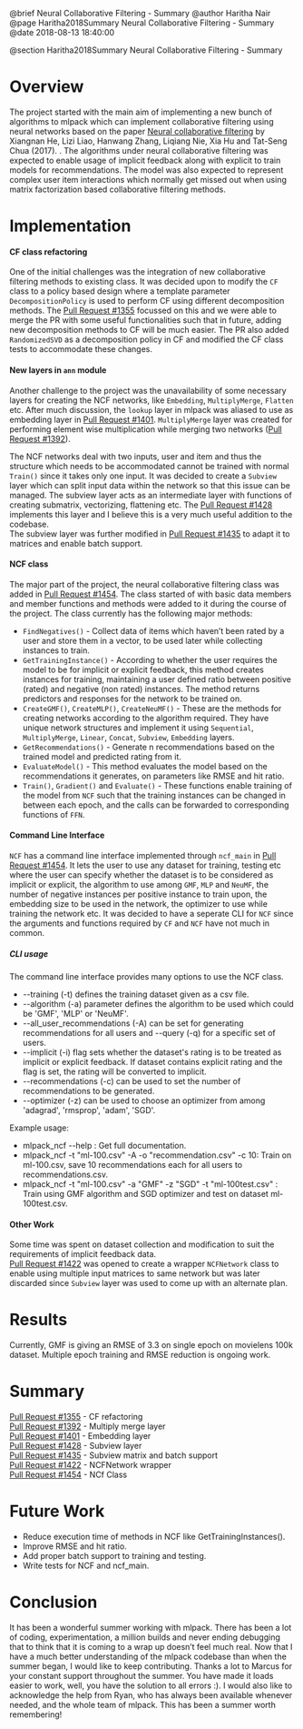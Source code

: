 @brief Neural Collaborative Filtering - Summary
@author Haritha Nair
@page Haritha2018Summary Neural Collaborative Filtering - Summary
@date 2018-08-13 18:40:00

@section Haritha2018Summary Neural Collaborative Filtering - Summary

# Overview

The project started with the main aim of implementing a new bunch of algorithms to mlpack which can implement collaborative filtering using neural networks based on the paper [Neural collaborative filtering][ncf-paper] by Xiangnan He, Lizi Liao, Hanwang Zhang, Liqiang Nie, Xia Hu and Tat-Seng Chua (2017). . The algorithms under neural collaborative filtering was expected to enable usage of implicit feedback along with explicit to train models for recommendations. The model was also expected to represent complex user item interactions which normally get missed out when using matrix factorization based collaborative filtering methods.

# Implementation

#### CF class refactoring

One of the initial challenges was the integration of new collaborative filtering methods to existing class. It was decided upon to modify the `CF` class to a policy based design where a template parameter `DecompositionPolicy` is used to perform CF using different decomposition methods. The [Pull Request #1355][1355] focussed on this and we were able to merge the PR with some useful functionalities such that in future, adding new decomposition methods to CF will be much easier. The PR also added `RandomizedSVD` as a decomposition policy in CF and modified the CF class tests to accommodate these changes.

#### New layers in `ann` module

Another challenge to the project was the unavailability of some necessary layers for creating the NCF networks, like `Embedding`, `MultiplyMerge`, `Flatten` etc. After much discussion, the `lookup` layer in mlpack was aliased to use as embedding layer in [Pull Request #1401][1401]. `MultiplyMerge` layer was created for performing element wise multiplication while merging two networks ([Pull Request #1392][1392]).  

The NCF networks deal with two inputs, user and item and thus the structure which needs to be accommodated cannot be trained with normal `Train()` since it takes only one input. It was decided to create a `Subview` layer which can split input data within the network so that this issue can be managed. The subview layer acts as an intermediate layer with functions of creating submatrix, vectorizing, flattening etc. The [Pull Request #1428][1428] implements this layer and I believe this is a very much useful addition to the codebase.  
The subview layer was further modified in [Pull Request #1435][1435] to adapt it to matrices and enable batch support.

#### NCF class

The major part of the project, the neural collaborative filtering class was added in [Pull Request #1454][1454]. The class started of with basic data members and member functions and methods were added to it during the course of the project. The class currently has the following major methods:  
* `FindNegatives()` - Collect data of items which haven’t been rated by a user and store them in a vector, to be used later while collecting instances to train.  
* `GetTrainingInstance()` - According to whether the user requires the model to be for implicit or explicit feedback, this method creates instances for training, maintaining a user defined ratio between positive (rated) and negative (non rated) instances. The method returns predictors and responses for the network to be trained on.  
* `CreateGMF()`, `CreateMLP()`, `CreateNeuMF()` - These are the methods for creating networks according to the algorithm required. They have unique network structures and implement it using `Sequential`, `MultiplyMerge`, `Linear`, `Concat`, `Subview`, `Embedding` layers.  
* `GetRecommendations()` - Generate n recommendations based on the trained model and predicted rating from it.
* `EvaluateModel()` - This method evaluates the model based on the recommendations it generates, on parameters like RMSE and hit ratio.  
* `Train()`, `Gradient()` and `Evaluate()` - These functions enable training of the model from `NCF` such that the training instances can be changed in between each epoch, and the calls can be forwarded to corresponding functions of `FFN`.

#### Command Line Interface

`NCF` has a command line interface implemented through `ncf_main` in [Pull Request #1454][1454]. It lets the user to use any dataset for training, testing etc where the user can specify whether the dataset is to be considered as implicit or explicit, the algorithm to use among `GMF`, `MLP` and `NeuMF`, the number of negative instances per positive instance to train upon, the embedding size to be used in the network, the optimizer to use while training the network etc. It was decided to have a seperate CLI for `NCF` since the arguments and functions required by `CF` and `NCF` have not much in common.

##### CLI usage

The command line interface provides many options to use the NCF class.  
* --training (-t) defines the training dataset given as a csv file.  
* --algorithm (-a) parameter defines the algorithm to be used which could be 'GMF', 'MLP' or 'NeuMF'.  
* --all_user_recommendations (-A) can be set for generating recommendations for all users and --query (-q) for a specific set of users.  
* --implicit (-i) flag sets whether the dataset's rating is to be treated as implicit or explicit feedback. If dataset contains explicit rating and the flag is set, the rating will be converted to implicit.  
* --recommendations (-c) can be used to set the number of recommendations to be generated.  
* --optimizer (-z) can be used to choose an optimizer from among 'adagrad', 'rmsprop', 'adam', 'SGD'.

Example usage:

* mlpack_ncf --help : Get full documentation.  
* mlpack_ncf -t "ml-100.csv" -A -o "recommendation.csv" -c 10: Train on ml-100.csv, save 10 recommendations each for all users to recommendations.csv.  
* mlpack_ncf -t "ml-100.csv" -a "GMF" -z "SGD" -t "ml-100test.csv" : Train using GMF algorithm and SGD optimizer and test on dataset ml-100test.csv.

#### Other Work

Some time was spent on dataset collection and modification to suit the requirements of implicit feedback data.  
[Pull Request #1422][1422] was opened to create a wrapper `NCFNetwork` class to enable using multiple input matrices to same network but was later discarded since `Subview` layer was used to come up with an alternate plan.

# Results

Currently, GMF is giving an RMSE of 3.3 on single epoch on movielens 100k dataset. Multiple epoch training and RMSE reduction is ongoing work.

# Summary

[Pull Request #1355][1355] - CF refactoring  
[Pull Request #1392][1392] - Multiply merge layer  
[Pull Request #1401][1401] - Embedding layer  
[Pull Request #1428][1428] - Subview layer  
[Pull Request #1435][1435] - Subview matrix and batch support  
[Pull Request #1422][1422] - NCFNetwork wrapper  
[Pull Request #1454][1454] - NCf Class

# Future Work

* Reduce execution time of methods in NCF like GetTrainingInstances().  
* Improve RMSE and hit ratio.  
* Add proper batch support to training and testing.  
* Write tests for NCF and ncf_main.

# Conclusion

It has been a wonderful summer working with mlpack. There has been a lot of coding, experimentation, a million builds and never ending debugging that to think that it is coming to a wrap up doesn’t feel much real. Now that I have a much better understanding of the mlpack codebase than when the summer began, I would like to keep contributing. Thanks a lot to Marcus for your constant support throughout the summer. You have made it loads easier to work, well, you have the solution to all errors :). I would also like to acknowledge the help from Ryan, who has always been available whenever needed, and the whole team of mlpack. This has been a summer worth remembering!

[1355]: https://github.com/mlpack/mlpack/pull/1355  
[1392]: https://github.com/mlpack/mlpack/pull/1392  
[1401]: https://github.com/mlpack/mlpack/pull/1401  
[1428]: https://github.com/mlpack/mlpack/pull/1428  
[1435]: https://github.com/mlpack/mlpack/pull/1435  
[1422]: https://github.com/mlpack/mlpack/pull/1422  
[1454]: https://github.com/mlpack/mlpack/pull/1454  
[ncf-paper]: https://www.comp.nus.edu.sg/~xiangnan/papers/ncf.pdf


